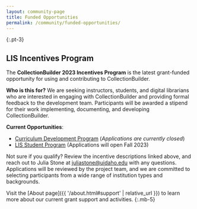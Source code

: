 ```yaml
---
layout: community-page
title: Funded Opportunities
permalink: /community/funded-opportunities/
---
```


{:.pt-3}
## LIS Incentives Program

The **CollectionBuilder 2023 Incentives Program** is the latest grant-funded opportunity for using and contributing to CollectionBuilder.

**Who is this for?**
We are seeking instructors, students, and digital librarians who are interested in engaging with CollectionBuilder and providing formal feedback to the development team.
Participants will be awarded a stipend for their work implementing, documenting, and developing CollectionBuilder. 

**Current Opportunities**:

<ul>
    <li><a href="{{ '/community/instructor-incentives.html' | relative_url }}">Curriculum Development Program</a> (<em>Applications are currently closed</em>)</li>
    <li><a href="{{ '/community/student-incentives.html' | relative_url }}">LIS Student Program</a> (Applications will open Fall 2023)</li>
    <!--<li><a href="{{ '/community/librarian-incentives.html' | relative_url }}">Digital Librarian Program</a> (Application Deadline TBD)</li>-->
</ul>

Not sure if you qualify? Review the incentive descriptions linked above, and reach out to Julia Stone at [juliastone@uidaho.edu](mailto:juliastone@uidaho.edu) with any questions.
Applications will be reviewed by the project team, and we are committed to selecting participants from a wide range of institution types and backgrounds.

Visit the [About page]({{ '/about.html#support' | relative_url }}) to learn more about our current grant support and activities.
{:.mb-5}
